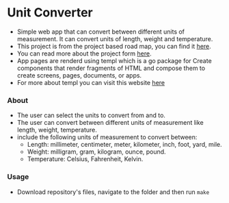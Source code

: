# Unit Converter
- Simple web app that can convert between different units of measurement. It can convert units of length, weight and temperature.
- This project is from the project based road map, you can find it [here](https://roadmap.sh/backend/projects).
- You can read more about the project form [here](https://roadmap.sh/projects/unit-converter).
- App pages are renderd using templ which is a go package for Create components that render fragments of HTML and compose them to create screens, pages, documents, or apps.
- For more about templ you can visit this website [here](https://templ.guide)

### About
- The user can select the units to convert from and to.
- The user can convert between different units of measurement like length, weight, temperature.
- include the following units of measurement to convert between:
	- Length: millimeter, centimeter, meter, kilometer, inch, foot, yard, mile.
	- Weight: milligram, gram, kilogram, ounce, pound.
	- Temperature: Celsius, Fahrenheit, Kelvin.

### Usage
- Download repository's files, navigate to the folder and then run ```make```
